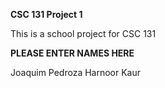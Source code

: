 **CSC 131 Project 1**

This is a school project for CSC 131

**PLEASE ENTER NAMES HERE**

Joaquim Pedroza
Harnoor Kaur
